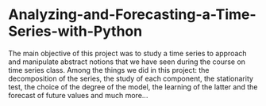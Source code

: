 # Analyzing-and-Forecasting-a-Time-Series-with-Python
The main objective of this project was to study a time series to approach and manipulate abstract notions that we have seen during the course on time series class. Among the things we did in this project: the decomposition of the series, the study of each component, the stationarity test, the choice of the degree of the model, the learning of the latter and the forecast of future values ​​and much more...
